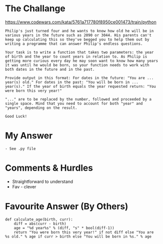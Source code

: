 # The Challange

https://www.codewars.com/kata/5761a717780f8950ce001473/train/python

```
Philip's just turned four and he wants to know how old he will be in various years in the future such as 2090 or 3044. His parents can't keep up calculating this so they've begged you to help them out by writing a programme that can answer Philip's endless questions.

Your task is to write a function that takes two parameters: the year of birth and the year to count years in relation to. As Philip is getting more curious every day he may soon want to know how many years it was until he would be born, so your function needs to work with both dates in the future and in the past.

Provide output in this format: For dates in the future: "You are ... year(s) old." For dates in the past: "You will be born in ... year(s)." If the year of birth equals the year requested return: "You were born this very year!"

"..." are to be replaced by the number, followed and proceeded by a single space. Mind that you need to account for both "year" and "years", depending on the result.

Good Luck!
```

# My Answer

```
- See .py file
```

# Comments & Hurdles

- Straightforward to understand
- Fav - clever

# Favourite Answer (By Others)

```
def calculate_age(birth, curr):
    diff = abs(curr - birth)
    age = "%d year%s" % (diff, "s" * bool(diff-1))
    return "You were born this very year!" if not diff else "You are %s old." % age if curr > birth else "You will be born in %s." % age
```
